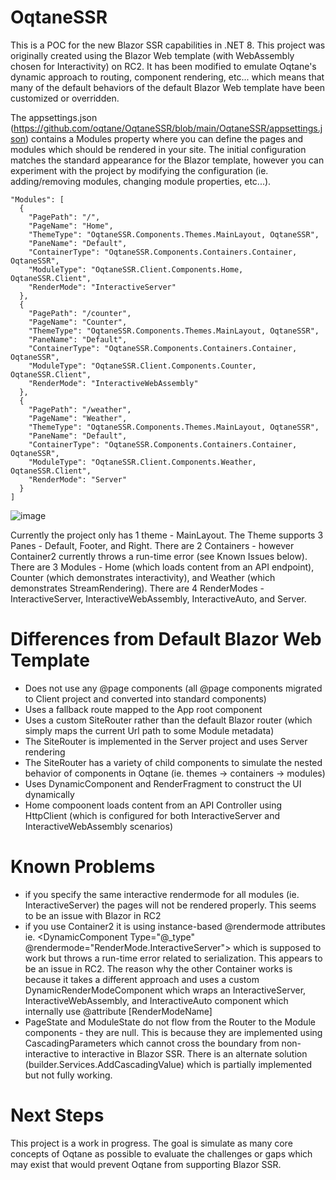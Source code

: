 # OqtaneSSR

This is a POC for the new Blazor SSR capabilities in .NET 8. This project was originally created using the Blazor Web template (with WebAssembly chosen for Interactivity) on RC2. It has been modified to emulate Oqtane's dynamic approach to routing, component rendering, etc... which means that many of the default behaviors of the default Blazor Web template have been customized or overridden.

The appsettings.json (https://github.com/oqtane/OqtaneSSR/blob/main/OqtaneSSR/appsettings.json) contains a Modules property where you can define the pages and modules which should be rendered in your site. The initial configuration matches the standard appearance for the Blazor template, however you can experiment with the project by modifying the configuration (ie. adding/removing modules, changing module properties, etc...).

```
"Modules": [
  {
    "PagePath": "/",
    "PageName": "Home",
    "ThemeType": "OqtaneSSR.Components.Themes.MainLayout, OqtaneSSR",
    "PaneName": "Default",
    "ContainerType": "OqtaneSSR.Components.Containers.Container, OqtaneSSR",
    "ModuleType": "OqtaneSSR.Client.Components.Home, OqtaneSSR.Client",
    "RenderMode": "InteractiveServer"
  },
  {
    "PagePath": "/counter",
    "PageName": "Counter",
    "ThemeType": "OqtaneSSR.Components.Themes.MainLayout, OqtaneSSR",
    "PaneName": "Default",
    "ContainerType": "OqtaneSSR.Components.Containers.Container, OqtaneSSR",
    "ModuleType": "OqtaneSSR.Client.Components.Counter, OqtaneSSR.Client",
    "RenderMode": "InteractiveWebAssembly"
  },
  {
    "PagePath": "/weather",
    "PageName": "Weather",
    "ThemeType": "OqtaneSSR.Components.Themes.MainLayout, OqtaneSSR",
    "PaneName": "Default",
    "ContainerType": "OqtaneSSR.Components.Containers.Container, OqtaneSSR",
    "ModuleType": "OqtaneSSR.Client.Components.Weather, OqtaneSSR.Client",
    "RenderMode": "Server"
  }
]
```

![image](https://github.com/oqtane/OqtaneSSR/assets/4840590/ff3c35a9-236e-48f8-bff1-5aa9174b39ba)

Currently the project only has 1 theme - MainLayout. The Theme supports 3 Panes - Default, Footer, and Right. There are 2 Containers - however Container2 currently throws a run-time error (see Known Issues below). There are 3 Modules - Home (which loads content from an API endpoint), Counter (which demonstrates interactivity), and Weather (which demonstrates StreamRendering). There are 4 RenderModes - InteractiveServer, InteractiveWebAssembly, InteractiveAuto, and Server.

# Differences from Default Blazor Web Template

- Does not use any @page components (all @page components migrated to Client project and converted into standard components)
- Uses a fallback route mapped to the App root component
- Uses a custom SiteRouter rather than the default Blazor router (which simply maps the current Url path to some Module metadata)
- The SiteRouter is implemented in the Server project and uses Server rendering
- The SiteRouter has a variety of child components to simulate the nested behavior of components in Oqtane (ie. themes -> containers -> modules)
- Uses DynamicComponent and RenderFragment to construct the UI dynamically
- Home compoonent loads content from an API Controller using HttpClient (which is configured for both InteractiveServer and InteractiveWebAssembly scenarios)

# Known Problems

- if you specify the same interactive rendermode for all modules (ie. InteractiveServer) the pages will not be rendered properly. This seems to be an issue with Blazor in RC2
- if you use Container2 it is using instance-based @rendermode attributes ie. <DynamicComponent Type="@_type" @rendermode="RenderMode.InteractiveServer"></DynamicComponent> which is supposed to work but throws a run-time error related to serialization. This appears to be an issue in RC2. The reason why the other Container works is because it takes a different approach and uses a custom DynamicRenderModeComponent which wraps an InteractiveServer, InteractiveWebAssembly, and InteractiveAuto component which internally use @attribute [RenderModeName]
- PageState and ModuleState do not flow from the Router to the Module components - they are null. This is because they are implemented using CascadingParameters which cannot cross the boundary from non-interactive to interactive in Blazor SSR. There is an alternate solution (builder.Services.AddCascadingValue) which is partially implemented but not fully working.

# Next Steps

This project is a work in progress. The goal is simulate as many core concepts of Oqtane as possible to evaluate the challenges or gaps which may exist that would prevent Oqtane from supporting Blazor SSR.


